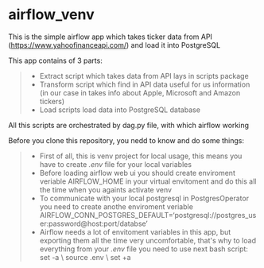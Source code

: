 # airflow_venv
This is the simple airflow app which takes ticker data from API (https://www.yahoofinanceapi.com/) and load it into PostgreSQL

This app contains of 3 parts:
>- Extract script which takes data from API lays in scripts package
>- Transform script which find in API data useful for us information (in our case in takes info about Apple, Microsoft and Amazon tickers)
>- Load scripts load data into PostgreSQL database

All this scripts are orchestrated by dag.py file, with which airflow working

Before you clone this repository, you nedd to know and do some things:
>- First of all, this is venv project for local usage, this means you have to create *.env* file 
   for your local variables
>- Before loading airflow web ui you should create enviroment veriable AIRFLOW_HOME in your virtual 
   envitoment and do this all the time when you againts activate venv
>- To communicate with your local postgresql in PostgresOperator you need to create anothe enviroment 
   veriable AIRFLOW_CONN_POSTGRES_DEFAULT=‘postgresql://postgres_user:password@host:port/databse’
>- Airflow needs a lot of envitoment variables in this app, but exporting them all the time very 
   uncomfortable, that's why to load everything from your *.env* file you need to use next bash script:
   set -a \ source .env \ set +a
 
